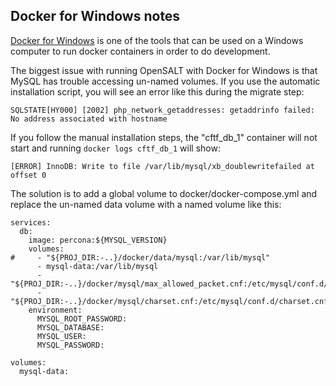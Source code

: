 Docker for Windows notes
------------------------

[Docker for Windows](https://docs.docker.com/docker-for-windows/) is one of the tools that can be used on a Windows computer to run docker containers in order to do development.

The biggest issue with running OpenSALT with Docker for Windows is that MySQL has trouble accessing un-named volumes. If you use the automatic installation script, you will see an error like this during the migrate step:
```
SQLSTATE[HY000] [2002] php_network_getaddresses: getaddrinfo failed: No address associated with hostname
```

If you follow the manual installation steps, the "cftf_db_1" container will not start and running `docker logs cftf_db_1` will show:
```
[ERROR] InnoDB: Write to file /var/lib/mysql/xb_doublewritefailed at offset 0
```

The solution is to add a global volume to docker/docker-compose.yml and replace the un-named data volume with a named volume like this:
```
services:
  db:
    image: percona:${MYSQL_VERSION}
    volumes:
#     - "${PROJ_DIR:-..}/docker/data/mysql:/var/lib/mysql"
      - mysql-data:/var/lib/mysql
      - "${PROJ_DIR:-..}/docker/mysql/max_allowed_packet.cnf:/etc/mysql/conf.d/max_allowed_packet.cnf:ro"
      - "${PROJ_DIR:-..}/docker/mysql/charset.cnf:/etc/mysql/conf.d/charset.cnf:ro"
    environment:
      MYSQL_ROOT_PASSWORD:
      MYSQL_DATABASE:
      MYSQL_USER:
      MYSQL_PASSWORD:

volumes:
  mysql-data:
```
